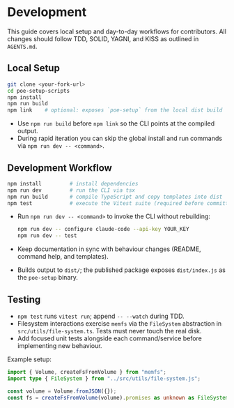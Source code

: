 # Development

This guide covers local setup and day-to-day workflows for contributors. All
changes should follow TDD, SOLID, YAGNI, and KISS as outlined in `AGENTS.md`.

## Local Setup

```bash
git clone <your-fork-url>
cd poe-setup-scripts
npm install
npm run build
npm link    # optional: exposes `poe-setup` from the local dist build
```

- Use `npm run build` before `npm link` so the CLI points at the compiled
  output.
- During rapid iteration you can skip the global install and run commands via
  `npm run dev -- <command>`.

## Development Workflow

```bash
npm install         # install dependencies
npm run dev         # run the CLI via tsx
npm run build       # compile TypeScript and copy templates into dist
npm test            # execute the Vitest suite (required before committing)
```

- Run `npm run dev -- <command>` to invoke the CLI without rebuilding:

  ```bash
  npm run dev -- configure claude-code --api-key YOUR_KEY
  npm run dev -- test
  ```

- Keep documentation in sync with behaviour changes (README, command help, and
  templates).
- Builds output to `dist/`; the published package exposes `dist/index.js` as the
  `poe-setup` binary.

## Testing

- `npm test` runs `vitest run`; append `-- --watch` during TDD.
- Filesystem interactions exercise `memfs` via the `FileSystem` abstraction in
  `src/utils/file-system.ts`. Tests must never touch the real disk.
- Add focused unit tests alongside each command/service before implementing new
  behaviour.

Example setup:

```typescript
import { Volume, createFsFromVolume } from "memfs";
import type { FileSystem } from "../src/utils/file-system.js";

const volume = Volume.fromJSON({});
const fs = createFsFromVolume(volume).promises as unknown as FileSystem;
```
